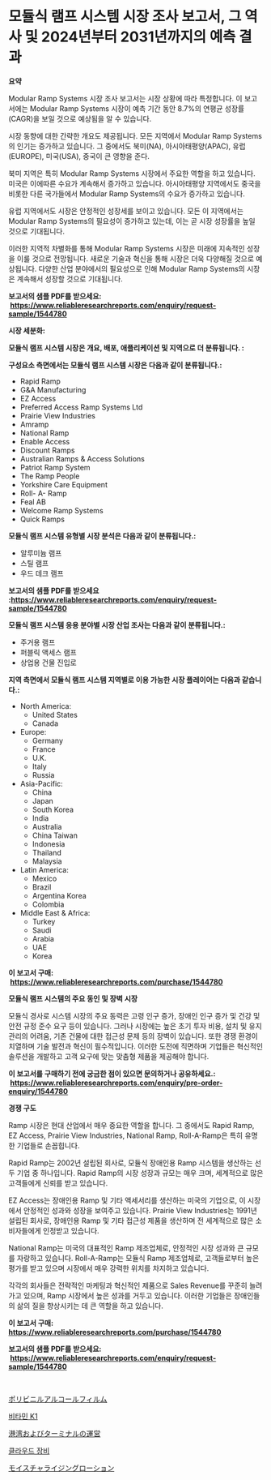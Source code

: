 <p><h1>모듈식 램프 시스템 시장 조사 보고서, 그 역사 및 2024년부터 2031년까지의 예측 결과</h1></p><p><strong>요약</strong></p>
<p><p>Modular Ramp Systems 시장 조사 보고서는 시장 상황에 따라 특정합니다. 이 보고서에는 Modular Ramp Systems 시장이 예측 기간 동안 8.7%의 연평균 성장률(CAGR)을 보일 것으로 예상됨을 알 수 있습니다.</p><p>시장 동향에 대한 간략한 개요도 제공됩니다. 모든 지역에서 Modular Ramp Systems의 인기는 증가하고 있습니다. 그 중에서도 북미(NA), 아시아태평양(APAC), 유럽(EUROPE), 미국(USA), 중국이 큰 영향을 준다.</p><p>북미 지역은 특히 Modular Ramp Systems 시장에서 주요한 역할을 하고 있습니다. 미국은 이에따른 수요가 계속해서 증가하고 있습니다. 아시아태평양 지역에서도 중국을 비롯한 다른 국가들에서 Modular Ramp Systems의 수요가 증가하고 있습니다.</p><p>유럽 지역에서도 시장은 안정적인 성장세를 보이고 있습니다. 모든 이 지역에서는 Modular Ramp Systems의 필요성이 증가하고 있는데, 이는 곧 시장 성장률을 높일 것으로 기대됩니다.</p><p>이러한 지역적 차별화를 통해 Modular Ramp Systems 시장은 미래에 지속적인 성장을 이룰 것으로 전망됩니다. 새로운 기술과 혁신을 통해 시장은 더욱 다양해질 것으로 예상됩니다. 다양한 산업 분야에서의 필요성으로 인해 Modular Ramp Systems의 시장은 계속해서 성장할 것으로 기대됩니다.</p></p>
<p><strong>보고서의 샘플 PDF를 받으세요: &nbsp;<a href="https://www.reliableresearchreports.com/enquiry/request-sample/1544780">https://www.reliableresearchreports.com/enquiry/request-sample/1544780</a></strong></p>
<p><strong>시장 세분화:</strong></p>
<p><strong> 모듈식 램프 시스템 시장은 개요, 배포, 애플리케이션 및 지역으로 더 분류됩니다. :</strong></p>
<p><strong>구성요소 측면에서는 모듈식 램프 시스템 시장은 다음과 같이 분류됩니다.:</strong></p>
<p><ul><li>Rapid Ramp</li><li>G&A Manufacturing</li><li>EZ Access</li><li>Preferred Access Ramp Systems Ltd</li><li>Prairie View Industries</li><li>Amramp</li><li>National Ramp</li><li>Enable Access</li><li>Discount Ramps</li><li>Australian Ramps & Access Solutions</li><li>Patriot Ramp System</li><li>The Ramp People</li><li>Yorkshire Care Equipment</li><li>Roll- A- Ramp</li><li>Feal AB</li><li>Welcome Ramp Systems</li><li>Quick Ramps</li></ul></p>
<p><strong> 모듈식 램프 시스템 유형별 시장 분석은 다음과 같이 분류됩니다.:</strong></p>
<p><ul><li>알루미늄 램프</li><li>스틸 램프</li><li>우드 데크 램프</li></ul></p>
<p><strong>보고서의 샘플 PDF를 받으세요 :<a href="https://www.reliableresearchreports.com/enquiry/request-sample/1544780">https://www.reliableresearchreports.com/enquiry/request-sample/1544780</a></strong></p>
<p><strong> 모듈식 램프 시스템 응용 분야별 시장 산업 조사는 다음과 같이 분류됩니다.:</strong></p>
<p><ul><li>주거용 램프</li><li>퍼블릭 액세스 램프</li><li>상업용 건물 진입로</li></ul></p>
<p><strong>지역 측면에서 모듈식 램프 시스템 지역별로 이용 가능한 시장 플레이어는 다음과 같습니다.:</strong></p>
<p><ul>
    <li>
        North America:
        <ul>
            <li>United States</li>
            <li>Canada</li>
        </ul>
    </li>
    <li>
        Europe:
        <ul>
            <li>Germany</li>
            <li>France</li>
            <li>U.K.</li>
            <li>Italy</li>
            <li>Russia</li>
        </ul>
    </li>
    <li>
        Asia-Pacific:
        <ul>
            <li>China</li>
            <li>Japan</li>
            <li>South Korea</li>
            <li>India</li>
            <li>Australia</li>
            <li>China Taiwan</li>
            <li>Indonesia</li>
            <li>Thailand</li>
            <li>Malaysia</li>
        </ul>
    </li>
    <li>
        Latin America:
        <ul>
            <li>Mexico</li>
            <li>Brazil</li>
            <li>Argentina Korea</li>
            <li>Colombia</li>
        </ul>
    </li>
    <li>
        Middle East & Africa:
        <ul>
            <li>Turkey</li>
            <li>Saudi</li>
            <li>Arabia</li>
            <li>UAE</li>
            <li>Korea</li>
        </ul>
    </li>
    </ul></p>
<p><strong>이 보고서 구매: &nbsp;<a href="https://www.reliableresearchreports.com/purchase/1544780">https://www.reliableresearchreports.com/purchase/1544780</a></strong></p>
<p><strong>모듈식 램프 시스템의 주요 동인 및 장벽 시장</strong></p>
<p><p>모듈식 경사로 시스템 시장의 주요 동력은 고령 인구 증가, 장애인 인구 증가 및 건강 및 안전 규정 준수 요구 등이 있습니다. 그러나 시장에는 높은 초기 투자 비용, 설치 및 유지 관리의 어려움, 기존 건물에 대한 접근성 문제 등의 장벽이 있습니다. 또한 경쟁 환경이 치열하며 기술 발전과 혁신이 필수적입니다. 이러한 도전에 직면하며 기업들은 혁신적인 솔루션을 개발하고 고객 요구에 맞는 맞춤형 제품을 제공해야 합니다.</p></p>
<p><strong>이 보고서를 구매하기 전에 궁금한 점이 있으면 문의하거나 공유하세요.: &nbsp;<a href="https://www.reliableresearchreports.com/enquiry/pre-order-enquiry/1544780">https://www.reliableresearchreports.com/enquiry/pre-order-enquiry/1544780</a></strong></p>
<p><strong>경쟁 구도</strong></p>
<p><p>Ramp 시장은 현대 산업에서 매우 중요한 역할을 합니다. 그 중에서도 Rapid Ramp, EZ Access, Prairie View Industries, National Ramp, Roll-A-Ramp은 특히 유명한 기업들로 손꼽힙니다. </p><p>Rapid Ramp는 2002년 설립된 회사로, 모듈식 장애인용 Ramp 시스템을 생산하는 선두 기업 중 하나입니다. Rapid Ramp의 시장 성장과 규모는 매우 크며, 세계적으로 많은 고객들에게 신뢰를 받고 있습니다.</p><p>EZ Access는 장애인용 Ramp 및 기타 액세서리를 생산하는 미국의 기업으로, 이 시장에서 안정적인 성과와 성장을 보여주고 있습니다. Prairie View Industries는 1991년 설립된 회사로, 장애인용 Ramp 및 기타 접근성 제품을 생산하며 전 세계적으로 많은 소비자들에게 인정받고 있습니다.</p><p>National Ramp는 미국의 대표적인 Ramp 제조업체로, 안정적인 시장 성과와 큰 규모를 자랑하고 있습니다. Roll-A-Ramp는 모듈식 Ramp 제조업체로, 고객들로부터 높은 평가를 받고 있으며 시장에서 매우 강력한 위치를 차지하고 있습니다.</p><p>각각의 회사들은 전략적인 마케팅과 혁신적인 제품으로 Sales Revenue를 꾸준히 늘려가고 있으며, Ramp 시장에서 높은 성과를 거두고 있습니다. 이러한 기업들은 장애인들의 삶의 질을 향상시키는 데 큰 역할을 하고 있습니다.</p></p>
<p><strong>이 보고서 구매: &nbsp; <a href="https://www.reliableresearchreports.com/purchase/1544780">https://www.reliableresearchreports.com/purchase/1544780</a></strong></p>
<p><strong>보고서의 샘플 PDF를 받으세요: &nbsp;<a href="https://www.reliableresearchreports.com/enquiry/request-sample/1544780">https://www.reliableresearchreports.com/enquiry/request-sample/1544780</a></strong><strong></strong></p>
<p>&nbsp;</p>
<p><p><a href="https://medium.com/@kaiyohnson76845/%E3%83%9D%E3%83%AA%E3%83%93%E3%83%8B%E3%83%BC%E3%83%AB%E3%82%A2%E3%83%AB%E3%82%B3%E3%83%BC%E3%83%AB%E3%83%95%E3%82%A3%E3%83%AB%E3%83%A0%E5%B8%82%E5%A0%B4%E3%81%AE%E5%B1%95%E6%9C%9B-%E6%A5%AD%E7%95%8C%E3%81%AE%E6%A6%82%E8%A6%81%E3%81%A8%E4%BA%88%E6%B8%AC-2024%E5%B9%B4%E3%81%8B%E3%82%892031%E5%B9%B4-daa5929ae179">ポリビニルアルコールフィルム</a></p><p><a href="https://medium.com/@fabiancobuc20222022/%EB%B9%84%ED%83%80%EB%AF%BC-k1-%EC%8B%9C%EC%9E%A5-%EA%B7%9C%EB%AA%A8-cagr-%ED%8A%B8%EB%A0%8C%EB%93%9C-2024-2030-9b6617cb48ca">비타민 K1</a></p><p><a href="https://medium.com/@redsalmon1949/%E6%B8%AF%E6%B9%BE%E3%81%8A%E3%82%88%E3%81%B3%E3%82%BF%E3%83%BC%E3%83%9F%E3%83%8A%E3%83%AB%E9%81%8B%E5%96%B6%E5%B8%82%E5%A0%B4%E3%81%AE%E8%A6%8F%E6%A8%A1%E3%81%A8%E5%B8%82%E5%A0%B4%E5%8B%95%E5%90%91-%E5%AE%8C%E5%85%A8%E3%81%AA%E7%94%A3%E6%A5%AD%E6%A6%82%E8%A6%81-2024%E5%B9%B4%E3%81%8B%E3%82%892031%E5%B9%B4-0aacc58d178a">港湾およびターミナルの運営</a></p><p><a href="https://medium.com/@kenyonjohns/%EA%B5%AC%EB%A6%84-%EC%9E%A5%EB%B9%84-%EC%8B%9C%EC%9E%A5%EC%9D%80-%EC%8B%9C%EC%9E%A5-%EC%A0%90%EC%9C%A0%EC%9C%A8-%ED%81%AC%EA%B8%B0-%EB%B0%8F-2031%EB%85%84%EA%B9%8C%EC%A7%80-%EC%98%88%EC%83%81%EB%90%9C-%EC%98%88%EC%B8%A1%EC%97%90-%EC%B4%88%EC%A0%90%EC%9D%84-%EB%A7%9E%EC%B6%A5%EB%8B%88%EB%8B%A4-f3ba096d4f77">클라우드 장비</a></p><p><a href="https://github.com/EstaSprer20231/Market-Research-Report-List-1/blob/main/963117314581.md">モイスチャライジングローション</a></p></p>